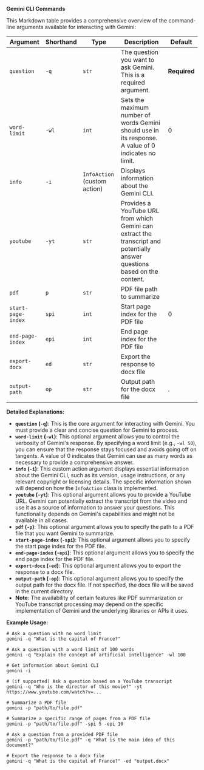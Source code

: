 **Gemini CLI Commands**

This Markdown table provides a comprehensive overview of the command-line arguments available for interacting with
Gemini:

| Argument           | Shorthand | Type                         | Description                                                                                                                | Default      |
|--------------------|-----------|------------------------------|----------------------------------------------------------------------------------------------------------------------------|--------------|
| `question`         | `-q`      | `str`                        | The question you want to ask Gemini. This is a required argument.                                                          | **Required** |
| `word-limit`       | `-wl`     | `int`                        | Sets the maximum number of words Gemini should use in its response. A value of 0 indicates no limit.                       | 0            |
| `info`             | `-i`      | `InfoAction` (custom action) | Displays information about the Gemini CLI.                                                                                 |              |
| `youtube`          | `-yt`     | `str`                        | Provides a YouTube URL from which Gemini can extract the transcript and potentially answer questions based on the content. |              |
| `pdf`              | `p`       | `str`                        | PDF file path to summarize                                                                                                 |              |
| `start-page-index` | `spi`     | `int`                        | Start page index for the PDF file                                                                                          | 0            |
| `end-page-index`   | `epi`     | `int`                        | End page index for the PDF file                                                                                            |              |           
| `export-docx`      | `ed`      | `str`                        | Export the response to docx file                                                                                           |              |
| `output-path`      | `op`      | `str`                        | Output path for the docx file                                                                                              | .            |

**Detailed Explanations:**

* **`question` (`-q`)**: This is the core argument for interacting with Gemini. You must provide a clear and concise
  question for Gemini to process.
* **`word-limit` (`-wl`)**: This optional argument allows you to control the verbosity of Gemini's response. By
  specifying a word limit (e.g., `-wl 50`), you can ensure that the response stays focused and avoids going off on
  tangents. A value of 0 indicates that Gemini can use as many words as necessary to provide a comprehensive answer.
* **`info` (`-i`)**: This custom action argument displays essential information about the Gemini CLI, such as its
  version, usage instructions, or any relevant copyright or licensing details. The specific information shown will
  depend on how the `InfoAction` class is implemented.
* **`youtube` (`-yt`)**: This optional argument allows you to provide a YouTube URL. Gemini can potentially extract the
  transcript from the video and use it as a source of information to answer your questions. This functionality depends
  on Gemini's capabilities and might not be available in all cases.
* **`pdf` (`-p`)**: This optional argument allows you to specify the path to a PDF file that you want Gemini to
  summarize.
* **`start-page-index` (`-spi`)**: This optional argument allows you to specify the start page index for the PDF file.
* **`end-page-index` (`-epi`)**: This optional argument allows you to specify the end page index for the PDF file.
* **`export-docx` (`-ed`)**: This optional argument allows you to export the response to a docx file.
* **`output-path` (`-op`)**: This optional argument allows you to specify the output path for the docx file. If not
  specified, the docx file will be saved in the current directory.
* **Note**: The availability of certain features like PDF summarization or YouTube transcript processing may depend on
  the specific implementation of Gemini and the underlying libraries or APIs it uses.

**Example Usage:**

```
# Ask a question with no word limit
gemini -q "What is the capital of France?"

# Ask a question with a word limit of 100 words
gemini -q "Explain the concept of artificial intelligence" -wl 100

# Get information about Gemini CLI
gemini -i

# (if supported) Ask a question based on a YouTube transcript
gemini -q "Who is the director of this movie?" -yt https://www.youtube.com/watch?v=...

# Summarize a PDF file
gemini -p "path/to/file.pdf"

# Summarize a specific range of pages from a PDF file
gemini -p "path/to/file.pdf" -spi 5 -epi 10

# Ask a question from a provided PDF file
gemini -p "path/to/file.pdf" -q "What is the main idea of this document?"

# Export the response to a docx file
gemini -q "What is the capital of France?" -ed "output.docx"
```